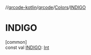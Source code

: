 //[qrcode-kotlin](../../../index.md)/[qrcode](../index.md)/[Colors](index.md)/[INDIGO](-i-n-d-i-g-o.md)

# INDIGO

[common]\
const val [INDIGO](-i-n-d-i-g-o.md): [Int](https://kotlinlang.org/api/latest/jvm/stdlib/kotlin/-int/index.html)
